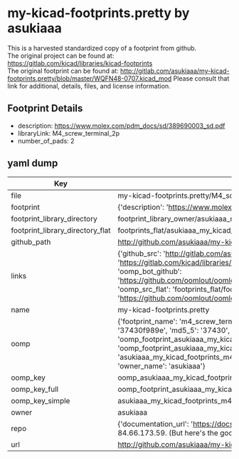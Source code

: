 # my-kicad-footprints.pretty by asukiaaa  
This is a harvested standardized copy of a footprint from github.  
The original project can be found at:  
https://gitlab.com/kicad/libraries/kicad-footprints  
The original footprint can be found at:
http://gitlab.com/asukiaaa/my-kicad-footprints.pretty/blob/master/WQFN48-0707.kicad_mod
Please consult that link for additional, details, files, and license information.  
## Footprint Details
* description: https://www.molex.com/pdm_docs/sd/389690003_sd.pdf  
* libraryLink: M4_screw_terminal_2p  
* number_of_pads: 2  
## yaml dump  
| Key | Value |  
| --- | --- |  
| file | my-kicad-footprints.pretty/M4_screw_terminal_2p.kicad_mod |  
| footprint | {'description': 'https://www.molex.com/pdm_docs/sd/389690003_sd.pdf', 'libraryLink': 'M4_screw_terminal_2p', 'number_of_pads': 2} |  
| footprint_library_directory | footprint_library_owner/asukiaaa_my-kicad-footprints.pretty |  
| footprint_library_directory_flat | footprints_flat/asukiaaa_my_kicad_footprints_m4_screw_terminal_2p/working |  
| github_path | http://github.com/asukiaaa/my-kicad-footprints.pretty/blob/master/M4_screw_terminal_2p.kicad_mod |  
| links | {'github_src': 'http://gitlab.com/asukiaaa/my-kicad-footprints.pretty/blob/master/WQFN48-0707.kicad_mod', 'github_src_repo': 'https://gitlab.com/kicad/libraries/kicad-footprints', 'oomp_bot': 'footprints/asukiaaa_my_kicad_footprints_m4_screw_terminal_2p/working', 'oomp_bot_github': 'https://github.com/oomlout/oomlout_oomp_footprint_bot/tree/main/footprints/asukiaaa_my_kicad_footprints_m4_screw_terminal_2p/working', 'oomp_src_flat': 'footprints_flat/footprints_flat/asukiaaa_my_kicad_footprints_m4_screw_terminal_2p/working', 'oomp_src_flat_github': 'https://github.com/oomlout/oomlout_oomp_footprint_src/tree/main/footprints_flat/asukiaaa_my_kicad_footprints_m4_screw_terminal_2p/working'} |  
| name | my-kicad-footprints.pretty |  
| oomp | {'footprint_name': 'm4_screw_terminal_2p', 'library_name': 'my_kicad_footprints', 'md5': '37430f989e37e994972e4b68a7b42f2a', 'md5_10': '37430f989e', 'md5_5': '37430', 'md5_6': '37430f', 'oomp_key': 'oomp_asukiaaa_my_kicad_footprints_m4_screw_terminal_2p', 'oomp_key_extra': 'oomp_footprint_asukiaaa_my_kicad_footprints_m4_screw_terminal_2p', 'oomp_key_full': 'oomp_footprint_asukiaaa_my_kicad_footprints_m4_screw_terminal_2p_37430f', 'oomp_key_simple': 'asukiaaa_my_kicad_footprints_m4_screw_terminal_2p', 'original_filename': 'my-kicad-footprints.pretty/M4_screw_terminal_2p.kicad_mod', 'owner_name': 'asukiaaa'} |  
| oomp_key | oomp_asukiaaa_my_kicad_footprints_m4_screw_terminal_2p |  
| oomp_key_full | oomp_footprint_asukiaaa_my_kicad_footprints_m4_screw_terminal_2p |  
| oomp_key_simple | asukiaaa_my_kicad_footprints_m4_screw_terminal_2p |  
| owner | asukiaaa |  
| repo | {'documentation_url': 'https://docs.github.com/rest/overview/resources-in-the-rest-api#rate-limiting', 'message': "API rate limit exceeded for 84.66.173.59. (But here's the good news: Authenticated requests get a higher rate limit. Check out the documentation for more details.)"} |  
| url | http://github.com/asukiaaa/my-kicad-footprints.pretty |  

